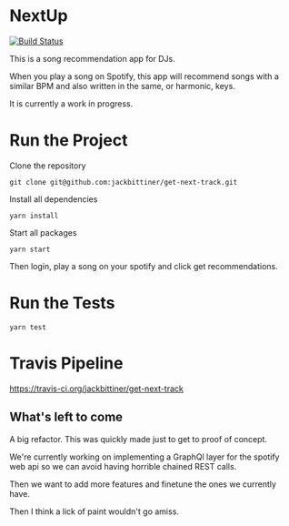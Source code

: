 # NextUp

[![Build Status](https://travis-ci.org/jackbittiner/get-next-track.svg?branch=master)](https://travis-ci.org/jackbittiner/get-next-track)

This is a song recommendation app for DJs.

When you play a song on Spotify, this app will recommend songs with a similar BPM and also written in the same, or harmonic, keys.

It is currently a work in progress.

# Run the Project

Clone the repository

```
git clone git@github.com:jackbittiner/get-next-track.git
```

Install all dependencies

```
yarn install
```

Start all packages

```
yarn start
```

Then login, play a song on your spotify and click get recommendations.

# Run the Tests

```
yarn test
```
# Travis Pipeline

https://travis-ci.org/jackbittiner/get-next-track

## What's left to come

A big refactor. This was quickly made just to get to proof of concept.

We're currently working on implementing a GraphQl layer for the spotify web api so we can avoid having horrible chained REST calls.

Then we want to add more features and finetune the ones we currently have.

Then I think a lick of paint wouldn't go amiss.
